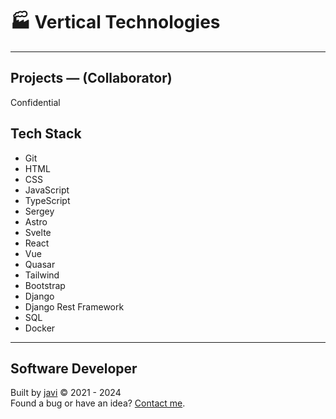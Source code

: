 # :factory: Vertical Technologies
---
## Projects ― (Collaborator)
Confidential
## Tech Stack
- Git
- HTML
- CSS
- JavaScript
- TypeScript
- Sergey
- Astro
- Svelte
- React
- Vue
- Quasar
- Tailwind
- Bootstrap
- Django
- Django Rest Framework
- SQL
- Docker
---
## Software Developer
Built by [javi](https://github.com/javierandres-dev/) :copyright: 2021 - 2024  
Found a bug or have an idea? [Contact me](https://www.linkedin.com/in/javierandres-dev/).

